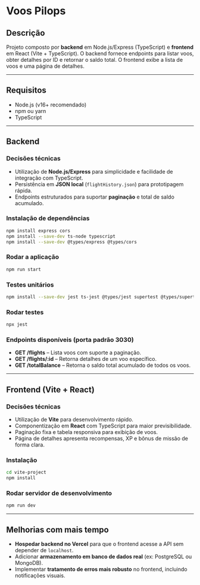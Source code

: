 # Voos Pilops

## Descrição

Projeto composto por **backend** em Node.js/Express (TypeScript) e **frontend** em React (Vite + TypeScript).
O backend fornece endpoints para listar voos, obter detalhes por ID e retornar o saldo total.
O frontend exibe a lista de voos e uma página de detalhes.

---

## Requisitos

* Node.js (v16+ recomendado)
* npm ou yarn
* TypeScript

---

## Backend

### Decisões técnicas

* Utilização de **Node.js/Express** para simplicidade e facilidade de integração com TypeScript.
* Persistência em **JSON local** (`flightHistory.json`) para prototipagem rápida.
* Endpoints estruturados para suportar **paginação** e total de saldo acumulado.

### Instalação de dependências

```bash
npm install express cors
npm install --save-dev ts-node typescript
npm install --save-dev @types/express @types/cors
```

### Rodar a aplicação

```bash
npm run start
```

### Testes unitários

```bash
npm install --save-dev jest ts-jest @types/jest supertest @types/supertest
```

### Rodar testes

```bash
npx jest
```

### Endpoints disponíveis (porta padrão 3030)

* **GET /flights** – Lista voos com suporte a paginação.
* **GET /flights/:id** – Retorna detalhes de um voo específico.
* **GET /totalBalance** – Retorna o saldo total acumulado de todos os voos.

---

## Frontend (Vite + React)

### Decisões técnicas

* Utilização de **Vite** para desenvolvimento rápido.
* Componentização em **React** com TypeScript para maior previsibilidade.
* Paginação fixa e tabela responsiva para exibição de voos.
* Página de detalhes apresenta recompensas, XP e bônus de missão de forma clara.

### Instalação

```bash
cd vite-project
npm install
```

### Rodar servidor de desenvolvimento

```bash
npm run dev
```

---

## Melhorias com mais tempo

* **Hospedar backend no Vercel** para que o frontend acesse a API sem depender de `localhost`.
* Adicionar **armazenamento em banco de dados real** (ex: PostgreSQL ou MongoDB).
* Implementar **tratamento de erros mais robusto** no frontend, incluindo notificações visuais.
